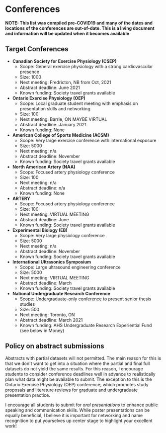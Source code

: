 # Conferences

**NOTE: This list was compiled pre-COVID19 and many of the dates and locations of the conferences are out-of-date. This is a living document and information will be updated when it becomes available**

## Target Conferences

* **Canadian Society for Exercise Physiology (CSEP)**
    * Scope: General exercise physiology with a strong cardiovascular presence
    * Size: 1000
    * Next meeting: Fredricton, NB from Oct, 2021
    * Abstract deadline: June 2021
    * Known funding: Society travel grants available
* **Ontario Exercise Physiology (OEP)**
    * Scope: Local graduate student meeting with emphasis on presentation skills and networking
    * Size: 100
    * Next meeting: Barrie, ON MAYBE VIRTUAL
    * Abstract deadline: January 2021
    * Known funding: None
* **American College of Sports Medicine (ACSM)**
    * Scope: Very large exercise conference with international exposure
    * Size: 5000
    * Next meeting: n/a
    * Abstract deadline: November
    * Known funding: Society travel grants available
* **North American Artery (NAA)**
    * Scope: Focused artery physiology conference
    * Size: 100
    * Next meeting: n/a
    * Abstract deadline: n/a
    * Known funding: None
* **ARTERY**
    * Scope: Focused artery physiology conference
    * Size: 100
    * Next meeting: VIRTUAL MEETING
    * Abstract deadline: June
    * Known funding: Society travel grants available
* **Experimental Biology (EB)**
    * Scope: Very large physiology conference
    * Size: 5000
    * Next meeting: n/a
    * Abstract deadline: November
    * Known funding: Society travel grants available
* **International Ultrasonics Symposium**
    * Scope: Large ultrasound engineering conference
    * Size: 5000
    * Next meeting: VIRTUAL MEETING
    * Abstract deadline: March
    * Known funding: Society travel grants available
* **National Undergraduate Research Conference**
    * Scope: Undergraduate-only conference to present senior thesis studies
    * Size: 500
    * Next meeting: Toronto, ON
    * Abstract deadline: March 2021
    * Known funding: AHS Undergraduate Research Experiential Fund (see below in Money)

## Policy on abstract submissions
Abstracts with partial datasets will not permitted. The main reason for this is that we don't want to get into a situation where the partial and final full datasets do not yield the same results. For this reason, I encourage students to consider conference deadlines well in advance to realistically plan what data might be available to submit. The exception to this is the Ontario Exercise Physiology (OEP) conference, which promotes study proposals and literature reviews for graduate and undergraduate presentation practice.

I encourage all students to submit for *oral presentations* to enhance public speaking and communication skills. While poster presentations can be equally beneficial, I believe it is important for networking and name recognition to put yourselves up center stage to highlight your excellent work!

